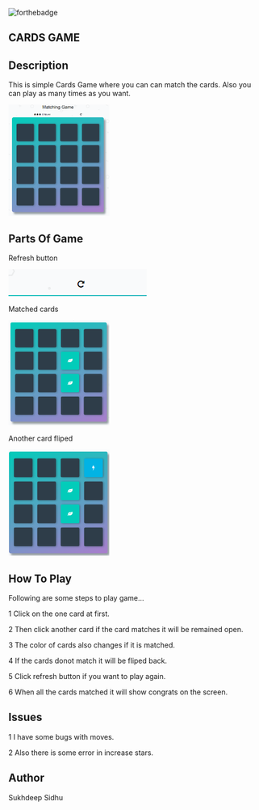 ![forthebadge](https://forthebadge.com/images/badges/made-with-javascript.svg)

## CARDS GAME

## Description

This is simple Cards Game where you can can match the cards. Also you can play as many times as you want.

<img src= "https://github.com/sukhde/cards-game/blob/master/Capture.PNG?raw=true" width=200px>


## Parts Of Game

Refresh button

<img src= "https://github.com/sukhde/cards-game/blob/master/refresh.PNG">

Matched cards

<img src= "https://github.com/sukhde/cards-game/blob/master/matched%20cards.PNG" width= 200px>

Another card fliped

<img src= "https://github.com/sukhde/cards-game/blob/master/anothercardfliped.PNG" width=200px>

## How To Play

Following are some steps to play game...

 1  Click on the one card at first.
 
 2  Then click another card if the card matches it will be  remained open.
 
 3  The color of cards also changes if it  is matched.
 
 4  If the cards donot match it will be fliped back.
 
 5  Click refresh button if you want to play again.
 
 6  When all the cards matched it will show congrats on the screen.

## Issues

1  I have some bugs with moves.

2  Also there is some error in  increase stars.


 ## Author

 Sukhdeep Sidhu
